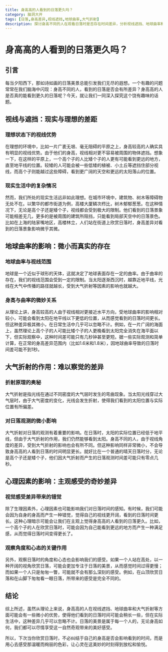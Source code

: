 ```yaml
---
title: 身高高的人看到的日落更久吗？
category: 脑洞大开
tags: [日落,身高差异,视线遮挡,地球曲率,大气折射]
description: 探讨身高不同的人在观看日落时是否存在时间差异，分析视线遮挡、地球曲率和大气折射等因素对日落观测的影响，揭示身高与日落观赏之间的真实关系。
---
```


# 身高高的人看到的日落更久吗？

## 引言

每当夕阳西下，那如诗如画的日落美景总能引发我们无尽的遐想。一个有趣的问题常常在我们脑海中闪现：身高不同的人，看到的日落是否会有所差异？身高高的人是否真的能看到更久的日落呢？今天，就让我们一同深入探究这个饶有趣味的话题。

## 视线与遮挡：现实与理想的差距

### 理想状态下的视线优势
在理想的环境中，比如一片广袤无垠、毫无阻碍的平原之上，身高较高的人确实具有明显的视线优势。由于他们的身高，视线相对更不容易被周围的物体遮挡。想象一下，在这样的平原上，一个高个子的人比矮个子的人更有可能看到更远的地方，直至地平线的位置。较矮的人可能会被一些低矮的植被、小土丘等遮挡住部分视线，而高个子则能越过这些障碍，看到更广阔的天空和更远的太阳落山的位置。

### 现实生活中的复杂情况
然而，我们所处的现实生活远非如此理想。在城市环境中，建筑物、树木等障碍物无处不在。以繁华的都市街道为例，高楼大厦鳞次栉比，树木郁郁葱葱。在这种情况下，无论是高个子还是矮个子，视线都会受到极大的限制。他们看到的日落景象可能相差无几，更多的是被周围的建筑所阻挡，只能看到局部天空中的日落景色。比如在上海的陆家嘴地区，高楼林立，人们站在街道上欣赏日落时，身高差异对看到的日落景象影响微乎其微。

## 地球曲率的影响：微小而真实的存在

### 地球曲率与视线范围
地球是一个近似于球形的天体，这就决定了地球表面存在一定的曲率。由于曲率的存在，我们的视线范围会受到一定的限制。当太阳逐渐西沉时，越靠近地平线，光线在大气中传播的路径就越长，受到大气折射等因素的影响也就越大。

### 身高与曲率的微妙关系
从理论上讲，身高较高的人由于视线相对更接近水平方向，受地球曲率的影响相对较小，可能会看到太阳在地平线以下更低的位置，从而感觉看到的日落时间更长。但这种差异极其微小，在日常生活中几乎可以忽略不计。例如，在一片广阔的海面上，虽然理论上高个子的人可能比矮个子的人更晚看到太阳完全消失在海平面以下，但实际观察中，这种时间差可能只有几秒钟甚至更短。据一些实际观测和简单计算，在正常的身高差异范围内（比如1.6米和1.8米），因地球曲率导致的日落时间差可能不到1秒。

## 大气折射的作用：难以察觉的差异

### 折射原理的奥秘
大气折射是指光线在通过不同密度的大气层时发生的弯曲现象。当太阳光线穿过大气层时，由于大气密度的变化，光线会发生折射，使得我们看到的太阳位置与实际位置有所偏差。

### 对日落观测的微小影响
大气折射对日落的观测有着重要的影响。在日落时，太阳的实际位置已经低于地平线，但由于大气折射的作用，我们仍然能够看到太阳。身高不同的人，由于视线角度的差异，受到大气折射的影响也会有所不同。但这种影响同样非常微小，不会导致身高高的人看到日落的时间明显更长。就好比在一个普通的晴天日落时分，无论是高个子还是矮个子，他们因大气折射而产生的日落观测时间差可能只有零点几秒。

## 心理因素的影响：主观感受的奇妙差异

### 视觉感受差异带来的错觉
除了生理因素外，心理因素也可能影响我们对日落时间的感知。有时候，我们可能会因为自身的身高而产生一种错觉，觉得自己的视线更开阔，看到的日落时间更长。这种心理暗示可能会让我们在主观上觉得身高高的人看到的日落更久。比如，一个高个子的人在欣赏日落时，可能会因为自己能看到更远的地方而产生一种满足感，从而觉得日落时间变得更长了。

### 观察角度和心态的关键作用
另外，观察日落时的角度和心态也会影响我们的感受。如果一个人站在高处，以一种开阔的视角欣赏日落，可能会更加专注于日落的美景，从而感觉时间过得更慢；而如果一个人只是匆匆一瞥，可能就不会有那么深刻的感受。例如，在山顶欣赏日落和在山脚下匆匆看一眼日落，所带来的感受是完全不同的。

## 结论

综上所述，虽然从理论上来说，身高高的人在视线遮挡、地球曲率和大气折射等方面可能会有一些微小的优势，使得他们看到的日落时间可能会稍长一些，但在实际生活中，这种差异几乎可以忽略不计。日落的美景是属于每一个人的，无论身高如何，我们都可以尽情享受这一自然奇观带来的美好感受。

所以，下次当你欣赏日落时，不必纠结于自己的身高是否会影响看到的时间，而是用心去感受那温暖而绚丽的色彩，让心灵在这美妙的时刻得到放松和愉悦。